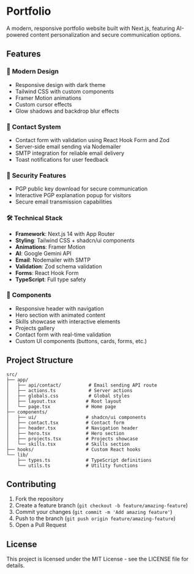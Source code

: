 # Portfolio

A modern, responsive portfolio website built with Next.js, featuring AI-powered content personalization and secure communication options.

## Features

### 🎨 **Modern Design**
- Responsive design with dark theme
- Tailwind CSS with custom components
- Framer Motion animations
- Custom cursor effects
- Glow shadows and backdrop blur effects

### 📧 **Contact System**
- Contact form with validation using React Hook Form and Zod
- Server-side email sending via Nodemailer
- SMTP integration for reliable email delivery
- Toast notifications for user feedback

### 🔐 **Security Features**
- PGP public key download for secure communication
- Interactive PGP explanation popup for visitors
- Secure email transmission capabilities

### 🛠 **Technical Stack**
- **Framework**: Next.js 14 with App Router
- **Styling**: Tailwind CSS + shadcn/ui components
- **Animations**: Framer Motion
- **AI**: Google Gemini API
- **Email**: Nodemailer with SMTP
- **Validation**: Zod schema validation
- **Forms**: React Hook Form
- **TypeScript**: Full type safety

### 📱 **Components**
- Responsive header with navigation
- Hero section with animated content
- Skills showcase with interactive elements
- Projects gallery
- Contact form with real-time validation
- Custom UI components (buttons, cards, forms, etc.)


## Project Structure

```
src/
├── app/
│   ├── api/contact/          # Email sending API route
│   ├── actions.ts            # Server actions
│   ├── globals.css           # Global styles
│   ├── layout.tsx           # Root layout
│   └── page.tsx             # Home page
├── components/
│   ├── ui/                  # shadcn/ui components
│   ├── contact.tsx          # Contact form
│   ├── header.tsx           # Navigation header
│   ├── hero.tsx             # Hero section
│   ├── projects.tsx         # Projects showcase
│   └── skills.tsx           # Skills section
├── hooks/                   # Custom React hooks
└── lib/
    ├── types.ts             # TypeScript definitions
    └── utils.ts             # Utility functions
```

## Contributing

1. Fork the repository
2. Create a feature branch (`git checkout -b feature/amazing-feature`)
3. Commit your changes (`git commit -m 'Add amazing feature'`)
4. Push to the branch (`git push origin feature/amazing-feature`)
5. Open a Pull Request

## License

This project is licensed under the MIT License - see the LICENSE file for details.
